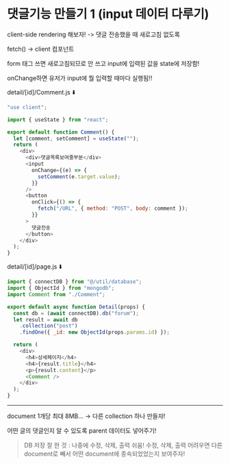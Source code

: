 # 댓글기능 만들기 1 (input 데이터 다루기)

client-side rendering 해보자! -> 댓글 전송했을 때 새로고침 없도록

fetch() -> client 컴포넌트

form 태그 쓰면 새로고침되므로 안 쓰고 input에 입력된 값을 state에 저장함!

onChange하면 유저가 input에 뭘 입력할 때마다 실행됨!!

detail/[id]/Comment.js ⬇️

```javascript
"use client";

import { useState } from "react";

export default function Comment() {
  let [comment, setComment] = useState("");
  return (
    <div>
      <div>댓글목록보여줄부분</div>
      <input
        onChange={(e) => {
          setComment(e.target.value);
        }}
      />
      <button
        onClick={() => {
          fetch("/URL", { method: "POST", body: comment });
        }}
      >
        댓글전송
      </button>
    </div>
  );
}
```

detail/[id]/page.js ⬇️

```javascript
import { connectDB } from "@/util/database";
import { ObjectId } from "mongodb";
import Comment from "./Comment";

export default async function Detail(props) {
  const db = (await connectDB).db("forum");
  let result = await db
    .collection("post")
    .findOne({ _id: new ObjectId(props.params.id) });

  return (
    <div>
      <h4>상세페이지</h4>
      <h4>{result.title}</h4>
      <p>{result.content}</p>
      <Comment />
    </div>
  );
}
```

---

document 1개당 최대 8MB... &rarr; 다른 collection 하나 만들자!

어떤 글의 댓글인지 알 수 있도록 parent 데이터도 넣어주기!

> DB 저장 잘 한 것 : 나중에 수정, 삭제, 출력 쉬움!
> 수정, 삭제, 출력 어려우면 다른 document로 빼서 어떤 document에 종속되었었는지 보여주자!
